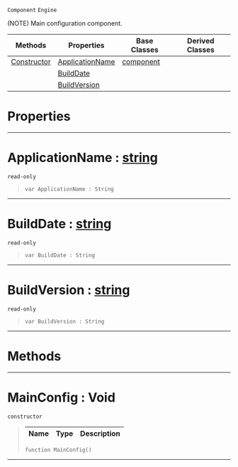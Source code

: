  `Component` `Engine`



(NOTE) Main configuration component.

|Methods|Properties|Base Classes|Derived Classes|
|---|---|---|---|
|[ Constructor](https://github.com/PlasmaEngine/PlasmaDocs/tree/master/docs/C%2B%2B/code_reference/class_reference/mainconfig.markdown#mainconfig-void)|[ ApplicationName](https://github.com/PlasmaEngine/PlasmaDocs/tree/master/docs/C%2B%2B/code_reference/class_reference/mainconfig.markdown#applicationname-plasma-eng)|[component](https://github.com/PlasmaEngine/PlasmaDocs/tree/master/docs/C%2B%2B/code_reference/class_reference/component.markdown)| |
| |[ BuildDate](https://github.com/PlasmaEngine/PlasmaDocs/tree/master/docs/C%2B%2B/code_reference/class_reference/mainconfig.markdown#builddate-plasma-engine-do)| | |
| |[ BuildVersion](https://github.com/PlasmaEngine/PlasmaDocs/tree/master/docs/C%2B%2B/code_reference/class_reference/mainconfig.markdown#buildversion-plasma-engine)| | |


 #  Properties


---  
 #  ApplicationName : [string](https://github.com/PlasmaEngine/PlasmaDocs/tree/master/docs/C%2B%2B/code_reference/lightning_base_types/string.markdown)

 `read-only`

> 
> ``` lang=cpp, name=Lightning
> var ApplicationName : String


---  
 #  BuildDate : [string](https://github.com/PlasmaEngine/PlasmaDocs/tree/master/docs/C%2B%2B/code_reference/lightning_base_types/string.markdown)

 `read-only`

> 
> ``` lang=cpp, name=Lightning
> var BuildDate : String


---  
 #  BuildVersion : [string](https://github.com/PlasmaEngine/PlasmaDocs/tree/master/docs/C%2B%2B/code_reference/lightning_base_types/string.markdown)

 `read-only`

> 
> ``` lang=cpp, name=Lightning
> var BuildVersion : String


---  
 #  Methods


---  
 #  MainConfig : Void

 `constructor`

> 
> |Name|Type|Description|
> |---|---|---|
> ``` lang=cpp, name=Lightning
> function MainConfig()
> ``` 


---  
 

 